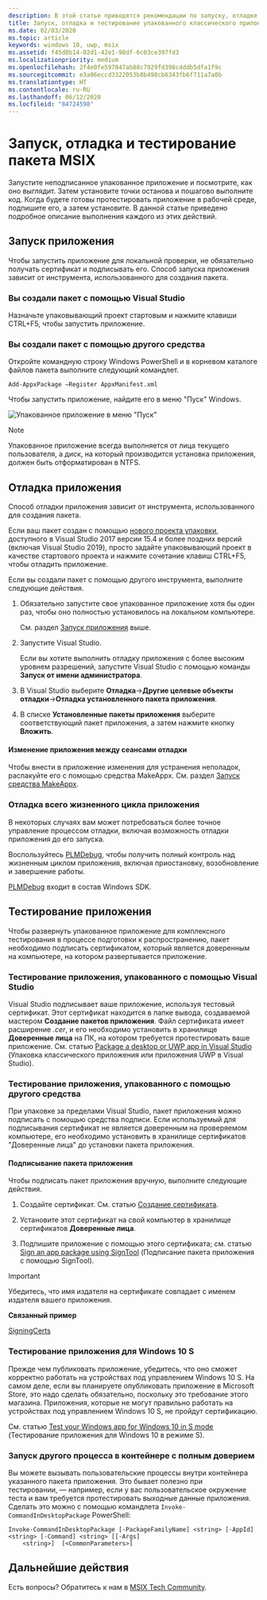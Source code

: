 ```yaml
---
description: В этой статье приводятся рекомендации по запуску, отладке и тестированию упакованного классического приложения, чтобы подготовить его к установке.
title: Запуск, отладка и тестирование упакованного классического приложения (мост для классических приложений)
ms.date: 02/03/2020
ms.topic: article
keywords: windows 10, uwp, msix
ms.assetid: f45d8b14-02d1-42e1-98df-6c03ce397fd3
ms.localizationpriority: medium
ms.openlocfilehash: 2f4e0fe597847ab88c7929fd398c4ddb5dfa1f9c
ms.sourcegitcommit: e3a06eccd3322053b8b498cb6343fb6f711a7a0b
ms.translationtype: HT
ms.contentlocale: ru-RU
ms.lasthandoff: 06/12/2020
ms.locfileid: "84724598"
---
```

# <a name="run-debug-and-test-an-msix-package"></a>Запуск, отладка и тестирование пакета MSIX

Запустите неподписанное упакованное приложение и посмотрите, как оно выглядит. Затем установите точки останова и пошагово выполните код. Когда будете готовы протестировать приложение в рабочей среде, подпишите его, а затем установите. В данной статье приведено подробное описание выполнения каждого из этих действий.

<a id="run-app"></a>

## <a name="run-your-application"></a>Запуск приложения

Чтобы запустить приложение для локальной проверки, не обязательно получать сертификат и подписывать его. Способ запуска приложения зависит от инструмента, использованного для создания пакета.

### <a name="you-created-the-package-by-using-visual-studio"></a>Вы создали пакет с помощью Visual Studio

Назначьте упаковывающий проект стартовым и нажмите клавиши CTRL+F5, чтобы запустить приложение.

### <a name="you-created-the-package-using-a-different-tool"></a>Вы создали пакет с помощью другого средства

Откройте командную строку Windows PowerShell и в корневом каталоге файлов пакета выполните следующий командлет.

```
Add-AppxPackage –Register AppxManifest.xml
```
Чтобы запустить приложение, найдите его в меню "Пуск" Windows.

![Упакованное приложение в меню "Пуск"](images/converted-app-installed.png)

> [!NOTE]
> Упакованное приложение всегда выполняется от лица текущего пользователя, а диск, на который производится установка приложения, должен быть отформатирован в NTFS.

## <a name="debug-your-app"></a>Отладка приложения

Способ отладки приложения зависит от инструмента, использованного для создания пакета.

Если ваш пакет создан с помощью [нового проекта упаковки](desktop-to-uwp-packaging-dot-net.md#new-packaging-project), доступного в Visual Studio 2017 версии 15.4 и более поздних версий (включая Visual Studio 2019), просто задайте упаковывающий проект в качестве стартового проекта и нажмите сочетание клавиш CTRL+F5, чтобы отладить приложение.

Если вы создали пакет с помощью другого инструмента, выполните следующие действия.

1. Обязательно запустите свое упакованное приложение хотя бы один раз, чтобы оно полностью установилось на локальном компьютере.

   См. раздел [Запуск приложения](#run-app) выше.

2. Запустите Visual Studio.

   Если вы хотите выполнить отладку приложения с более высоким уровнем разрешений, запустите Visual Studio с помощью команды **Запуск от имени администратора**.

3. В Visual Studio выберите **Отладка**->**Другие целевые объекты отладки**->**Отладка установленного пакета приложения**.

4. В списке **Установленные пакеты приложения** выберите соответствующий пакет приложения, а затем нажмите кнопку **Вложить**.

#### <a name="modify-your-application-in-between-debug-sessions"></a>Изменение приложения между сеансами отладки

Чтобы внести в приложение изменения для устранения неполадок, распакуйте его с помощью средства MakeAppx. См. раздел [Запуск средства MakeAppx](desktop-to-uwp-manual-conversion.md#make-appx).

### <a name="debug-the-entire-application-lifecycle"></a>Отладка всего жизненного цикла приложения

В некоторых случаях вам может потребоваться более точное управление процессом отладки, включая возможность отладки приложения до его запуска.

Воспользуйтесь [PLMDebug](https://msdn.microsoft.com/library/windows/hardware/jj680085(v=vs.85).aspx), чтобы получить полный контроль над жизненным циклом приложения, включая приостановку, возобновление и завершение работы.

[PLMDebug](https://msdn.microsoft.com/library/windows/hardware/jj680085(v=vs.85).aspx) входит в состав Windows SDK.

## <a name="test-your-app"></a>Тестирование приложения

Чтобы развернуть упакованное приложение для комплексного тестирования в процессе подготовки к распространению, пакет необходимо подписать сертификатом, который является доверенным на компьютере, на котором развертывается приложение.

### <a name="test-an-application-that-you-packaged-by-using-visual-studio"></a>Тестирование приложения, упакованного с помощью Visual Studio

Visual Studio подписывает ваше приложение, используя тестовый сертификат. Этот сертификат находится в папке вывода, создаваемой мастером **Создание пакетов приложения**. Файл сертификата имеет расширение *.cer*, и его необходимо установить в хранилище **Доверенные лица** на ПК, на котором требуется протестировать ваше приложение. См. статью [Package a desktop or UWP app in Visual Studio](../package/packaging-uwp-apps.md#generate-an-app-package) (Упаковка классического приложения или приложения UWP в Visual Studio).

### <a name="test-an-application-that-you-packaged-using-a-different-tool"></a>Тестирование приложения, упакованного с помощью другого средства

При упаковке за пределами Visual Studio, пакет приложения можно подписать с помощью средства подписи. Если используемый для подписывания сертификат не является доверенным на проверяемом компьютере, его необходимо установить в хранилище сертификатов "Доверенные лица" до установки пакета приложения. 

#### <a name="sign-your-application-package"></a>Подписывание пакета приложения

Чтобы подписать пакет приложения вручную, выполните следующие действия.

1. Создайте сертификат. См. статью [Создание сертификата](../package/create-certificate-package-signing.md).

2. Установите этот сертификат на свой компьютер в хранилище сертификатов **Доверенные лица**.

3. Подпишите приложение с помощью этого сертификата; см. статью [Sign an app package using SignTool](../package/sign-app-package-using-signtool.md) (Подписание пакета приложения с помощью SignTool).

  > [!IMPORTANT]
  > Убедитесь, что имя издателя на сертификате совпадает с именем издателя вашего приложения.

**Связанный пример**

[SigningCerts](https://github.com/Microsoft/DesktopBridgeToUWP-Samples/tree/master/Samples/SigningCerts)


### <a name="test-your-application-for-windows-10-s"></a>Тестирование приложения для Windows 10 S

Прежде чем публиковать приложение, убедитесь, что оно сможет корректно работать на устройствах под управлением Windows 10 S. На самом деле, если вы планируете опубликовать приложение в Microsoft Store, это надо сделать обязательно, поскольку это требование этого магазина. Приложения, которые не могут правильно работать на устройствах под управлением Windows 10 S, не пройдут сертификацию.

См. статью [Test your Windows app for Windows 10 in S mode](desktop-to-uwp-test-windows-s.md) (Тестирование приложения для Windows 10 в режиме S).

### <a name="run-another-process-inside-the-full-trust-container"></a>Запуск другого процесса в контейнере с полным доверием

Вы можете вызывать пользовательские процессы внутри контейнера указанного пакета приложения. Это бывает полезно при тестировании, — например, если у вас пользовательское окружение теста и вам требуется протестировать выходные данные приложения. Сделать это можно с помощью командлета ```Invoke-CommandInDesktopPackage``` PowerShell:

```CMD
Invoke-CommandInDesktopPackage [-PackageFamilyName] <string> [-AppId] <string> [-Command] <string> [[-Args]
    <string>]  [<CommonParameters>]
```

## <a name="next-steps"></a>Дальнейшие действия

Есть вопросы? Обратитесь к нам в [MSIX Tech Community](https://techcommunity.microsoft.com/t5/msix/ct-p/MSIX).
